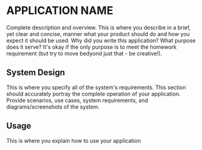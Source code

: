 # APPLICATION NAME
Complete description and overview.  This is where you describe in a brief, yet clear and concise, manner what your product should do and how you expect it should be used.  Why did you write this application?  What purpose does it serve?  It's okay if the only purpose is to meet the homework requirement (but try to move bedyond just that - be creative!).

## System Design 
This is where you specify all of the system's requirements.  This section should accurately portray the complete operation of your application.  Provide scenarios, use cases, system requirements, and diagrams/screenshots of the system.

## Usage
This is where you explain how to use your application
